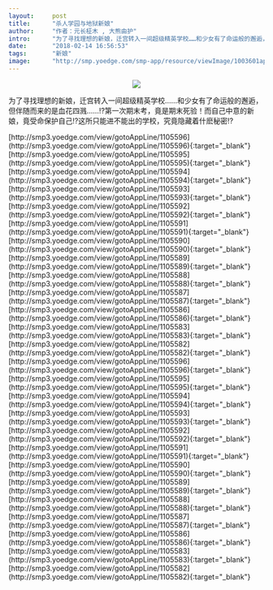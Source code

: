```yaml
---
layout:     post
title:      "杀人学园与地狱新娘"
author:     "作者：元长柾木 , 大熊由护"
intro:      "为了寻找理想的新娘，迁宫转入一间超级精英学校……和少女有了命运般的邂逅，但伴随而来的是血花四溅……!?第一次期末考，竟是期末死验！而自己中意的新娘，竟受命保护自己!?这所只能进不能出的学校，究竟隐藏着什麽秘密!?"
date:       "2018-02-14 16:56:53"
tags:       "新娘"
image:      "http://smp.yoedge.com/smp-app/resource/viewImage/1003601appline.png"
---
```

<div style="text-align: center">
<p><img src="http://smp.yoedge.com/smp-app/resource/viewImage/1003601appline.png"/></p>
</div>
<p class="post-meta">
<span>为了寻找理想的新娘，迁宫转入一间超级精英学校……和少女有了命运般的邂逅，但伴随而来的是血花四溅……!?第一次期末考，竟是期末死验！而自己中意的新娘，竟受命保护自己!?这所只能进不能出的学校，究竟隐藏着什麽秘密!?</span>
</p>
[http://smp3.yoedge.com/view/gotoAppLine/1105596](http://smp3.yoedge.com/view/gotoAppLine/1105596){:target="_blank"}
[http://smp3.yoedge.com/view/gotoAppLine/1105595](http://smp3.yoedge.com/view/gotoAppLine/1105595){:target="_blank"}
[http://smp3.yoedge.com/view/gotoAppLine/1105594](http://smp3.yoedge.com/view/gotoAppLine/1105594){:target="_blank"}
[http://smp3.yoedge.com/view/gotoAppLine/1105593](http://smp3.yoedge.com/view/gotoAppLine/1105593){:target="_blank"}
[http://smp3.yoedge.com/view/gotoAppLine/1105592](http://smp3.yoedge.com/view/gotoAppLine/1105592){:target="_blank"}
[http://smp3.yoedge.com/view/gotoAppLine/1105591](http://smp3.yoedge.com/view/gotoAppLine/1105591){:target="_blank"}
[http://smp3.yoedge.com/view/gotoAppLine/1105590](http://smp3.yoedge.com/view/gotoAppLine/1105590){:target="_blank"}
[http://smp3.yoedge.com/view/gotoAppLine/1105589](http://smp3.yoedge.com/view/gotoAppLine/1105589){:target="_blank"}
[http://smp3.yoedge.com/view/gotoAppLine/1105588](http://smp3.yoedge.com/view/gotoAppLine/1105588){:target="_blank"}
[http://smp3.yoedge.com/view/gotoAppLine/1105587](http://smp3.yoedge.com/view/gotoAppLine/1105587){:target="_blank"}
[http://smp3.yoedge.com/view/gotoAppLine/1105586](http://smp3.yoedge.com/view/gotoAppLine/1105586){:target="_blank"}
[http://smp3.yoedge.com/view/gotoAppLine/1105583](http://smp3.yoedge.com/view/gotoAppLine/1105583){:target="_blank"}
[http://smp3.yoedge.com/view/gotoAppLine/1105582](http://smp3.yoedge.com/view/gotoAppLine/1105582){:target="_blank"}
[http://smp3.yoedge.com/view/gotoAppLine/1105596](http://smp3.yoedge.com/view/gotoAppLine/1105596){:target="_blank"}
[http://smp3.yoedge.com/view/gotoAppLine/1105595](http://smp3.yoedge.com/view/gotoAppLine/1105595){:target="_blank"}
[http://smp3.yoedge.com/view/gotoAppLine/1105594](http://smp3.yoedge.com/view/gotoAppLine/1105594){:target="_blank"}
[http://smp3.yoedge.com/view/gotoAppLine/1105593](http://smp3.yoedge.com/view/gotoAppLine/1105593){:target="_blank"}
[http://smp3.yoedge.com/view/gotoAppLine/1105592](http://smp3.yoedge.com/view/gotoAppLine/1105592){:target="_blank"}
[http://smp3.yoedge.com/view/gotoAppLine/1105591](http://smp3.yoedge.com/view/gotoAppLine/1105591){:target="_blank"}
[http://smp3.yoedge.com/view/gotoAppLine/1105590](http://smp3.yoedge.com/view/gotoAppLine/1105590){:target="_blank"}
[http://smp3.yoedge.com/view/gotoAppLine/1105589](http://smp3.yoedge.com/view/gotoAppLine/1105589){:target="_blank"}
[http://smp3.yoedge.com/view/gotoAppLine/1105588](http://smp3.yoedge.com/view/gotoAppLine/1105588){:target="_blank"}
[http://smp3.yoedge.com/view/gotoAppLine/1105587](http://smp3.yoedge.com/view/gotoAppLine/1105587){:target="_blank"}
[http://smp3.yoedge.com/view/gotoAppLine/1105586](http://smp3.yoedge.com/view/gotoAppLine/1105586){:target="_blank"}
[http://smp3.yoedge.com/view/gotoAppLine/1105583](http://smp3.yoedge.com/view/gotoAppLine/1105583){:target="_blank"}
[http://smp3.yoedge.com/view/gotoAppLine/1105582](http://smp3.yoedge.com/view/gotoAppLine/1105582){:target="_blank"}


